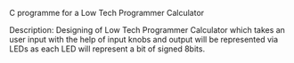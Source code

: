 C programme for a Low Tech Programmer Calculator

Description: Designing of Low Tech Programmer Calculator which takes an user input with the help of input knobs and output
will be represented via LEDs as each LED will represent a bit of signed 8bits.
